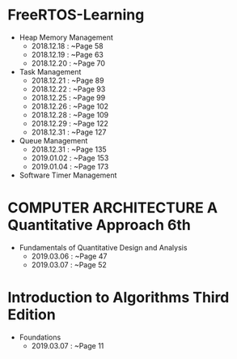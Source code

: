 # FreeRTOS-Learning

* Heap Memory Management
    * 2018.12.18 : ~Page 58
    * 2018.12.19 : ~Page 63
    * 2018.12.20 : ~Page 70
* Task Management
    * 2018.12.21 : ~Page 89
    * 2018.12.22 : ~Page 93
    * 2018.12.25 : ~Page 99
    * 2018.12.26 : ~Page 102
    * 2018.12.28 : ~Page 109
    * 2018.12.29 : ~Page 122
    * 2018.12.31 : ~Page 127
* Queue Management
	 * 2018.12.31 : ~Page 135
	 * 2019.01.02 : ~Page 153
	 * 2019.01.04 : ~Page 173
* Software Timer Management


# COMPUTER ARCHITECTURE A Quantitative Approach 6th

* Fundamentals of Quantitative Design and Analysis
    * 2019.03.06 : ~Page 47
    * 2019.03.07 : ~Page 52


# Introduction to Algorithms Third Edition

* Foundations
    * 2019.03.07 : ~Page 11


